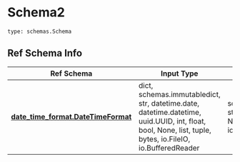 # Schema2
```
type: schemas.Schema
```

## Ref Schema Info
Ref Schema | Input Type | Output Type
---------- | ---------- | -----------
[**date_time_format.DateTimeFormat**](../../../../../../../../components/schema/date_time_format.md) | dict, schemas.immutabledict, str, datetime.date, datetime.datetime, uuid.UUID, int, float, bool, None, list, tuple, bytes, io.FileIO, io.BufferedReader | schemas.immutabledict, str, float, int, bool, None, tuple, bytes, io.FileIO
